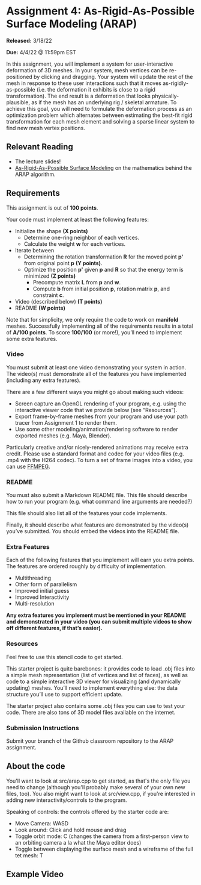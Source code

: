 # Assignment 4: As-Rigid-As-Possible Surface Modeling (ARAP)


**Released:** 3/18/22

**Due:** 4/4/22 @ 11:59pm EST

In this assignment, you will implement a system for user-interactive deformation of 3D meshes. In your system, mesh vertices can be re-positioned by clicking and dragging. Your system will update the rest of the mesh in response to these user interactions such that it moves as-rigidly-as-possible (i.e. the deformation it exhibits is close to a rigid transformation). The end result is a deformation that looks physically-plausible, as if the mesh has an underlying rig / skeletal armature. To achieve this goal, you will need to formulate the deformation process as an optimization problem which alternates between estimating the best-fit rigid transformation for each mesh element and solving a sparse linear system to find new mesh vertex positions.


## Relevant Reading

- The lecture slides!
- [As-Rigid-As-Possible Surface Modeling](https://igl.ethz.ch/projects/ARAP/arap_web.pdf) on the mathematics behind the ARAP algorithm.


## Requirements

This assignment is out of **100 points**.

Your code must implement at least the following features:

* Initialize the shape **(X points)**
  * Determine one-ring neighbor of each vertices.
  * Calculate the weight **w** for each vertices.
* Iterate between 
    * Determining the rotation transformation **R** for the moved point **p'** from original point **p** **(Y points)**.
    * Optimize the position **p'** given **p** and **R** so that the energy term is minimized **(Z points)**
        * Precompute matrix **L** from **p** and **w**. 
        * Compute **b** from initial position **p**, rotation matrix **p**, and constraint **c**.
* Video (described below) **(T points)**
* README **(W points)**

Note that for simplicity, we only require the code to work on **manifold** meshes. Successfully implementing all of the requirements results in a total of **A/100 points**.
To score **100/100** (or more!), you’ll need to implement some extra features.

### Video

You must submit at least one video demonstrating your system in action. The video(s) must demonstrate all of the features you have implemented (including any extra features).

There are a few different ways you might go about making such videos:

* Screen capture an OpenGL rendering of your program, e.g. using the interactive viewer code that we provide below (see “Resources”).
* Export frame-by-frame meshes from your program and use your path tracer from Assignment 1 to render them.
* Use some other modeling/animation/rendering software to render exported meshes (e.g. Maya, Blender).

Particularly creative and/or nicely-rendered animations may receive extra credit.
Please use a standard format and codec for your video files (e.g. .mp4 with the H264 codec).
To turn a set of frame images into a video, you can use [FFMPEG](https://hamelot.io/visualization/using-ffmpeg-to-convert-a-set-of-images-into-a-video/).

### README

You must also submit a Markdown README file. This file should describe how to run your program (e.g. what command line arguments are needed?)

This file should also list all of the features your code implements.

Finally, it should describe what features are demonstrated by the video(s) you’ve submitted. You should embed the videos into the README file.

### Extra Features
Each of the following features that you implement will earn you extra points. The features are ordered roughly by difficulty of implementation.

* Multithreading
* Other form of parallelism
* Improved initial guess
* Improved Interactivity 
* Multi-resolution


**Any extra features you implement must be mentioned in your README and demonstrated in your video (you can submit multiple videos to show off different features, if that’s easier).**

### Resources

Feel free to use this stencil code to get started.

This starter project is quite barebones: it provides code to load .obj files into a simple mesh representation (list of vertices and list of faces), as well as code to a simple interactive 3D viewer for visualizing (and dynamically updating) meshes. You’ll need to implement everything else: the data structure you’ll use to support efficient update.

The starter project also contains some .obj files you can use to test your code. There are also tons of 3D model files available on the internet. 

### Submission Instructions

Submit your branch of the Github classroom repository to the ARAP assignment.

## About the code

You'll want to look at src/arap.cpp to get started, as that's the only file you need to change (although you'll probably make several of your own new files, too).
You also might want to look at src/view.cpp, if you're interested in adding new interactivity/controls to the program.

Speaking of controls: the controls offered by the starter code are:
 * Move Camera: WASD
 * Look around: Click and hold mouse and drag
 * Toggle orbit mode: C (changes the camera from a first-person view to an orbiting camera a la what the Maya editor does)
 * Toggle between displaying the surface mesh and a wireframe of the full tet mesh: T


## Example Video
